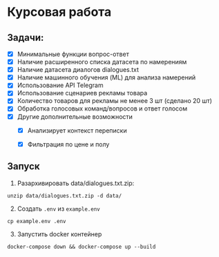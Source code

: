 # Курсовая работа


## Задачи:
- [x] Минимальные функции вопрос-ответ
- [x] Наличие расширенного списка датасета по намерениям
- [x] Наличие датасета диалогов dialogues.txt
- [x] Наличие машинного обучения (ML) для анализа намерений
- [x] Использование API Telegram
- [x] Использование сценариев рекламы товара
- [x] Количество товаров для рекламы не менее 3 шт (сделано 20 шт)
- [x] Обработка голосовых команд/вопросов и ответ голосом
- [x] Другие дополнительные возможности
    - [x] Анализирует контекст переписки
    - [x] Фильтрация по цене и полу


## Запуск
1. Разархивировать data/dialogues.txt.zip:
```
unzip data/dialogues.txt.zip -d data/
```

2. Создать `.env` из `example.env`
```
cp example.env .env
```

3. Запустить docker контейнер
```
docker-compose down && docker-compose up --build
```
